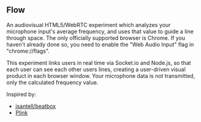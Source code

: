 ## Flow
An audiovisual HTML5/WebRTC experiment which analyzes your microphone input's
average frequency, and uses that value to guide a line through space. The only
officially supported browser is Chrome. If you haven't already done so, you need
to enable the "Web Audio Input" flag in "chrome://flags".

This experiment links users in real time via Socket.io and Node.js, so that
each user can see each other users lines, creating a user-driven visual product
in each browser window. Your microphone data is not transmitted, only the calculated
frequency value.

Inspired by:
* [jsantell/beatbox](https://github.com/jsantell/beatbox)
* [Plink](http://labs.dinahmoe.com/plink/)
